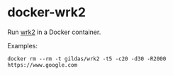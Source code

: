 # docker-wrk2

Run [wrk2](https://github.com/giltene/wrk2) in a Docker container.

Examples:

```
docker rm --rm -t gildas/wrk2 -t5 -c20 -d30 -R2000 https://www.google.com
```
